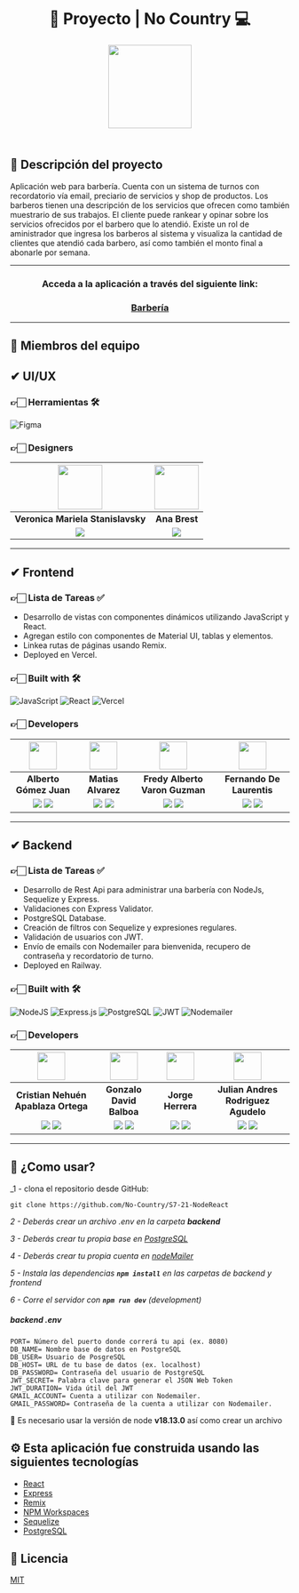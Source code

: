 <div align="center">
  <h1>🤖 Proyecto | No Country 💻</h1>
  <img width="150" style="margin-bottom: 1.5rem;" src="https://scontent.frex1-1.fna.fbcdn.net/v/t39.30808-6/299186025_168808675676315_5272485203387695428_n.jpg?_nc_cat=111&ccb=1-7&_nc_sid=09cbfe&_nc_ohc=DGtfrJT8vIIAX9hLX-J&_nc_ht=scontent.frex1-1.fna&oh=00_AfDe1gq8cIdlImGbt2F2mQqKcPLqsjj04LHm1KPSp9sqSQ&oe=63E06E26" />
</div>

## 📕 Descripción del proyecto

Aplicación web para barbería. Cuenta con un sistema de turnos con recordatorio vía email, preciario de servicios y shop de productos.
Los barberos tienen una descripción de los servicios que ofrecen como también muestrario de sus trabajos.
El cliente puede rankear y opinar sobre los servicios ofrecidos por el barbero que lo atendió.
Existe un rol de aministrador que ingresa los barberos al sistema y visualiza la cantidad de clientes que atendió cada barbero, así como también el monto final a abonarle por semana.

<hr/>

<h3 align="center"  ><b>Acceda a la aplicación a través del siguiente link:</b></h3>
<h3 align="center"><a href="https://www.google.com/" target="_blank" rel="noopener noreferrer"> Barbería </a></h3>

<hr/>

## 👷 Miembros del equipo

## ✔ UI/UX

### 👉🏻 Herramientas 🛠️

![Figma](https://img.shields.io/badge/Figma-%23F24E1E.svg?style=for-the-badge&logo=Figma&logoColor=white)

### 👉🏻 Designers

| <img src="https://media.licdn.com/dms/image/D4D35AQFY25arWLfGgA/profile-framedphoto-shrink_800_800/0/1674741905614?e=1682388000&v=beta&t=XtXmSLfHhX8zmNYmQw-8LmAUkTRdiO4wvE0tm19zylg" width=80>| <img src="https://media.licdn.com/dms/image/C4D03AQFjcuD1ijAvoQ/profile-displayphoto-shrink_800_800/0/1587132933569?e=1686787200&v=beta&t=JhLx6vuZSHcKYEGlnplclY3__sJCzo1n_4hew3lxkwI" width=80>| 
|:-:|:-:|
| **Veronica Mariela Stanislavsky** | **Ana Brest** |
| <a href="https://www.linkedin.com/in/veronica-mariela-stanislavsky/"><img src="https://img.shields.io/badge/linkedin%20-%230077B5.svg?&style=for-the-badge&logo=linkedin&logoColor=white"/></a> | <a href="https://www.linkedin.com/in/ana-brest-3b882b116/"><img src="https://img.shields.io/badge/linkedin%20-%230077B5.svg?&style=for-the-badge&logo=linkedin&logoColor=white"/></a> |

<hr/>

## ✔ Frontend

### 👉🏻 Lista de Tareas ✅

- Desarrollo de vistas con componentes dinámicos utilizando JavaScript y React.
- Agregan estilo con componentes de Material UI, tablas y elementos.
- Linkea rutas de páginas usando Remix.
- Deployed en Vercel.

### 👉🏻 Built with 🛠️

![JavaScript](https://img.shields.io/badge/JavaScript-%23323330.svg?style=for-the-badge&logo=Javascript&logoColor=%23F7DF1E) ![React](https://img.shields.io/badge/React-149eca?style=for-the-badge&logo=react&logoColor=fff) ![Vercel](https://img.shields.io/badge/vercel%20-%23000000.svg?&style=for-the-badge&logo=vercel&logoColor=white)

### 👉🏻 Developers

| <img src="https://media.licdn.com/dms/image/C4D03AQEToG4LDy3YwA/profile-displayphoto-shrink_800_800/0/1623259020426?e=1686787200&v=beta&t=8uhxvBV5MS7XmMy6k-2dRq6ki0M3yxJFekc1oLi7rKU" width=50>| <img src="https://media.licdn.com/dms/image/D4D35AQEWRP4LDrMlHg/profile-framedphoto-shrink_800_800/0/1680282127361?e=1682190000&v=beta&t=kTNUKyFRKcJS771gngzwj0m2whBx6F30SvDTUJGETPg" width=50>|  <img src="https://media.licdn.com/dms/image/D4E35AQEaYKHIDFC9-g/profile-framedphoto-shrink_800_800/0/1677764214774?e=1682190000&v=beta&t=6Bp-ZaB9gCT7tfR_9l7PTI2CaL03AtKKjNdHKhxFNwo" width=50>|  <img src="https://media.licdn.com/dms/image/C4E03AQHBn1gcU2m-0w/profile-displayphoto-shrink_800_800/0/1660934633694?e=1686787200&v=beta&t=prMH9quiMurnuDb5ASuXNbTkDcju0BTbReeBUDeLML0" width=50>  |
:-:|:-:|:-:|:-:|
| **Alberto Gómez Juan**  | **Matias Alvarez**  | **Fredy Alberto Varon Guzman**  | **Fernando De Laurentis**  |
| <a href="https://github.com/agomezjuan"><img src="https://img.shields.io/badge/github-%23121011.svg?&style=for-the-badge&logo=github&logoColor=white"/></a> <a href="https://www.linkedin.com/in/agomezjuan/"><img src="https://img.shields.io/badge/linkedin%20-%230077B5.svg?&style=for-the-badge&logo=linkedin&logoColor=white"/></a> | <a href="https://github.com/MatiAlva"><img src="https://img.shields.io/badge/github-%23121011.svg?&style=for-the-badge&logo=github&logoColor=white"/></a> <a href="https://www.linkedin.com/in/mati-dev/"><img src="https://img.shields.io/badge/linkedin%20-%230077B5.svg?&style=for-the-badge&logo=linkedin&logoColor=white"/></a> | <a href="https://github.com/fredyvaron"><img src="https://img.shields.io/badge/github-%23121011.svg?&style=for-the-badge&logo=github&logoColor=white"/></a> <a href="https://www.linkedin.com/in/fredyalbertovaronguzman/"><img src="https://img.shields.io/badge/linkedin%20-%230077B5.svg?&style=for-the-badge&logo=linkedin&logoColor=white"/></a> | <a href="https://github.com/Fdlaurentis"><img src="https://img.shields.io/badge/github-%23121011.svg?&style=for-the-badge&logo=github&logoColor=white"/></a> <a href="https://www.linkedin.com/in/fredyalbertovaronguzman/"><img src="https://img.shields.io/badge/linkedin%20-%230077B5.svg?&style=for-the-badge&logo=linkedin&logoColor=white"/></a>

<hr/>

## ✔ Backend

### 👉🏻 Lista de Tareas ✅

- Desarrollo de Rest Api para administrar una barbería con NodeJs, Sequelize y Express.
- Validaciones con Express Validator.
- PostgreSQL Database. 
- Creación de filtros con Sequelize y expresiones regulares. 
- Validación de usuarios con JWT. 
- Envío de emails con Nodemailer para bienvenida, recupero de contraseña y recordatorio de turno.
- Deployed en Railway.

### 👉🏻 Built with 🛠️

![NodeJS](https://img.shields.io/badge/Node.js-6DA55F?style=for-the-badge&logo=Node.js&logoColor=white) ![Express.js](https://img.shields.io/badge/Express.js-%23404d59.svg?style=for-the-badge&logo=Express&logoColor=%2361DAFB) ![PostgreSQL](https://img.shields.io/badge/PostgreSQL-316192?style=for-the-badge&logo=postgresql&logoColor=white) ![JWT](https://img.shields.io/badge/JWT-blue.svg?style=for-the-badge&logo=JWT&logoColor=%blue) ![Nodemailer](https://img.shields.io/badge/Nodemailer-0F9DCE?style=for-the-badge&logo=Nodemailer&logoColor=fff)

### 👉🏻 Developers

| <img src="https://media.licdn.com/dms/image/C4D03AQFP9wC198ysRQ/profile-displayphoto-shrink_800_800/0/1571186357871?e=1687392000&v=beta&t=-UI3G8N1o3H6QCZD_9W1_UiGccXKESgoGvm0ROlUz38" width=50>| <img src="https://media.licdn.com/dms/image/D4D35AQGUA9Ghv3Kpcw/profile-framedphoto-shrink_800_800/0/1675060387655?e=1682190000&v=beta&t=sotJVoHhOgVQw5ObkTCS8qnW6Q5UEc0MMaco3xMDmqs" width=50>| <img src="https://media.licdn.com/dms/image/C5603AQHZPwUXVmTR1g/profile-displayphoto-shrink_800_800/0/1517850881480?e=1686787200&v=beta&t=cpzH1YHGxsfh3rl-1s2aZKHUUmoGnCwM_WrjwzvRemE" width=50>| <img src="https://media.licdn.com/dms/image/D4E35AQGJMm6u9vnnLg/profile-framedphoto-shrink_800_800/0/1669562459745?e=1682190000&v=beta&t=f6xhqSkrT0laqVs9Oan--hhT6wBnF41-q-RIbhFhH7I" width=50>|
|:-:|:-:|:-:|:-:|
| **Cristian Nehuén Apablaza Ortega** | **Gonzalo David Balboa** | **Jorge Herrera** | **Julian Andres Rodriguez Agudelo** |
| <a href="https://github.com/nehuenortega"><img src="https://img.shields.io/badge/github-%23121011.svg?&style=for-the-badge&logo=github&logoColor=white"/></a> <a href="https://www.linkedin.com/in/nehuenortega/"><img src="https://img.shields.io/badge/linkedin%20-%230077B5.svg?&style=for-the-badge&logo=linkedin&logoColor=white"/></a> | <a href="https://github.com/ezkript"><img src="https://img.shields.io/badge/github-%23121011.svg?&style=for-the-badge&logo=github&logoColor=white"/></a> <a href="https://www.linkedin.com/in/ezkript/"><img src="https://img.shields.io/badge/linkedin%20-%230077B5.svg?&style=for-the-badge&logo=linkedin&logoColor=white"/></a> | <a href="https://github.com/Jorgeheag"><img src="https://img.shields.io/badge/github-%23121011.svg?&style=for-the-badge&logo=github&logoColor=white"/></a> <a href="https://www.linkedin.com/in/jorge-herrera-88780314a/"><img src="https://img.shields.io/badge/linkedin%20-%230077B5.svg?&style=for-the-badge&logo=linkedin&logoColor=white"/></a> | <a href="https://github.com/julandrod"><img src="https://img.shields.io/badge/github-%23121011.svg?&style=for-the-badge&logo=github&logoColor=white"/></a> <a href="https://www.linkedin.com/in/julandrod/"><img src="https://img.shields.io/badge/linkedin%20-%230077B5.svg?&style=for-the-badge&logo=linkedin&logoColor=white"/></a> |

<hr/>

## 🚀 ¿Como usar?

_1 - clona el repositorio desde GitHub:

```shell
git clone https://github.com/No-Country/S7-21-NodeReact
```

_2 - Deberás crear un archivo .env en la carpeta **backend**_

_3 - Deberás crear tu propia base en [PostgreSQL](https://www.postgresql.org/)_

_4 - Deberás crear tu propia cuenta en [nodeMailer](https://nodemailer.com/about/)_

_5 - Instala las dependencias **`npm install`** en las carpetas de backend y frontend_

_6 - Corre el servidor con **`npm run dev`** (development)_

##### _backend .env_

```
PORT= Número del puerto donde correrá tu api (ex. 8080)
DB_NAME= Nombre base de datos en PostgreSQL
DB_USER= Usuario de PosgreSQL
DB_HOST= URL de tu base de datos (ex. localhost)
DB_PASSWORD= Contraseña del usuario de PostgreSQL
JWT_SECRET= Palabra clave para generar el JSON Web Token
JWT_DURATION= Vida útil del JWT
GMAIL_ACCOUNT= Cuenta a utilizar con Nodemailer.
GMAIL_PASSWORD= Contraseña de la cuenta a utilizar con Nodemailer.
```

🚨 Es necesario usar la versión de node **v18.13.0** así como crear un archivo 



## ⚙️ Esta aplicación fue construida usando las siguientes tecnologías

- [React](https://es.reactjs.org/)
- [Express](https://expressjs.com/)
- [Remix](https://remix.run/)
- [NPM Workspaces](https://docs.npmjs.com/cli/v7/using-npm/workspaces)
- [Sequelize](https://sequelize.org/)
- [PostgreSQL](https://www.postgresql.org/)

## 📄 Licencia

[MIT](https://opensource.org/licenses/MIT)